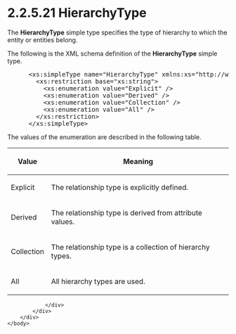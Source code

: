 <html dir="LTR" xmlns:mshelp="http://msdn.microsoft.com/mshelp" xmlns:ddue="http://ddue.schemas.microsoft.com/authoring/2003/5" xmlns:xlink="http://www.w3.org/1999/xlink" xmlns:tool="http://www.microsoft.com/tooltip">
    <head>
        <meta http-equiv="Content-Type" content="text/html; CHARSET=utf-8"></meta>
        <meta name="save" content="history"></meta>
        <title>2.2.5.21 HierarchyType</title>
        <xml>
            <mshelp:toctitle title="2.2.5.21 HierarchyType"></mshelp:toctitle>
            <mshelp:rltitle title="[MS-SSMDSWS-15]: HierarchyType"></mshelp:rltitle>
            <mshelp:keyword index="A" term="28dfbbfa-0df5-4d63-80fa-f44cec7f382d"></mshelp:keyword>
            <mshelp:attr name="DCSext.ContentType" value="open specification"></mshelp:attr>
            <mshelp:attr name="AssetID" value="28dfbbfa-0df5-4d63-80fa-f44cec7f382d"></mshelp:attr>
            <mshelp:attr name="TopicType" value="kbRef"></mshelp:attr>
            <mshelp:attr name="DCSext.Title" value="[MS-SSMDSWS-15]: HierarchyType" />
        </xml>
    </head>
    <body>
        <div id="header">
            <h1 class="heading">2.2.5.21 HierarchyType</h1>
        </div>
        <div id="mainSection">
            <div id="mainBody">
                <div id="allHistory" class="saveHistory"></div>
                <div id="sectionSection0" class="section" name="collapseableSection">
                    

<p>The <b>HierarchyType</b> simple type specifies the type of
hierarchy to which the entity or entities belong.</p>

<p>The following is the XML schema definition of the <b>HierarchyType</b>
simple type.</p>

<dl>
<dd>
<div><pre> &lt;xs:simpleType name=&quot;HierarchyType&quot; xmlns:xs=&quot;http://www.w3.org/2001/XMLSchema&quot;&gt;
   &lt;xs:restriction base=&quot;xs:string&quot;&gt;
     &lt;xs:enumeration value=&quot;Explicit&quot; /&gt;
     &lt;xs:enumeration value=&quot;Derived&quot; /&gt;
     &lt;xs:enumeration value=&quot;Collection&quot; /&gt;
     &lt;xs:enumeration value=&quot;All&quot; /&gt;
   &lt;/xs:restriction&gt;
 &lt;/xs:simpleType&gt;
</pre></div>
</dd></dl>

<p>The values of the enumeration are described in the following
table.</p>

<table>
 <thead>
  <tr>
   <th>
   <p>Value</p>
   </th>
   <th>
   <p>Meaning</p>
   </th>
  </tr>
 </thead>
 <tr>
  <td>
  <p>Explicit</p>
  </td>
  <td>
  <p>The relationship type is explicitly defined.</p>
  </td>
 </tr>
 <tr>
  <td>
  <p>Derived</p>
  </td>
  <td>
  <p>The relationship type is derived from attribute
  values.</p>
  </td>
 </tr>
 <tr>
  <td>
  <p>Collection</p>
  </td>
  <td>
  <p>The relationship type is a collection of hierarchy
  types.</p>
  </td>
 </tr>
 <tr>
  <td>
  <p>All</p>
  </td>
  <td>
  <p>All hierarchy types are used.</p>
  </td>
 </tr>
</table>

<p> </p>


                </div>
            </div>
        </div>
    </body>
</html>